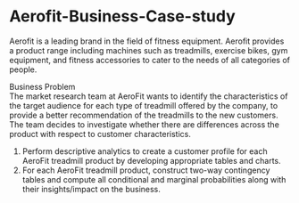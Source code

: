 # Aerofit-Business-Case-study
Aerofit is a leading brand in the field of fitness equipment. Aerofit provides a product range including machines such as treadmills, exercise bikes, gym equipment, and fitness accessories to cater to the needs of all categories of people.<p>

Business Problem<br>
The market research team at AeroFit wants to identify the characteristics of the target audience for each type of treadmill offered by the company, to provide a better recommendation of the treadmills to the new customers. The team decides to investigate whether there are differences across the product with respect to customer characteristics.<p>

1) Perform descriptive analytics to create a customer profile for each AeroFit treadmill product by developing appropriate tables and charts.<br>
2) For each AeroFit treadmill product, construct two-way contingency tables and compute all conditional and marginal probabilities along with their insights/impact on the business.
